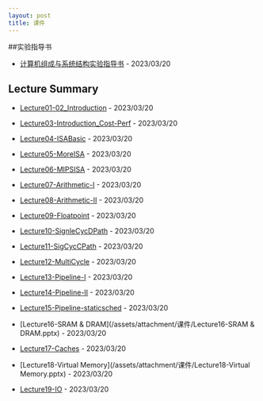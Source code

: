 ```yaml
---
layout: post
title: 课件
---
```


##实验指导书
- [计算机组成与系统结构实验指导书](/assets/attachment/计算机组成与系统结构实验指导书.docx) - 2023/03/20

## Lecture Summary
- [Lecture01-02_Introduction](/assets/attachment/课件/Lecture01-02_Introduction.pptx) - 2023/03/20
- [Lecture03-Introduction_Cost-Perf](/assets/attachment/课件/Lecture03-Introduction_Cost-Perf.pptx) - 2023/03/20
- [Lecture04-ISABasic](/assets/attachment/课件/Lecture04-ISABasic.pptx) - 2023/03/20
- [Lecture05-MoreISA](/assets/attachment/课件/Lecture05-MoreISA.pptx) - 2023/03/20

- [Lecture06-MIPSISA](/assets/attachment/课件/Lecture06-MIPSISA.pptx) - 2023/03/20
- [Lecture07-Arithmetic-I](/assets/attachment/课件/Lecture07-Arithmetic-I.pptx) - 2023/03/20
- [Lecture08-Arithmetic-II](/assets/attachment/课件/Lecture08-Arithmetic-II.pptx) - 2023/03/20
- [Lecture09-Floatpoint](/assets/attachment/课件/Lecture09-Floatpoint.pptx) - 2023/03/20

- [Lecture10-SignleCycDPath](/assets/attachment/课件/Lecture10-SignleCycDPath.pptx) - 2023/03/20
- [Lecture11-SigCycCPath](/assets/attachment/课件Lecture11-SigCycCPath.pptx) - 2023/03/20
- [Lecture12-MultiCycle](/assets/attachment/课件/Lecture12-MultiCycle.pptx) - 2023/03/20
- [Lecture13-Pipeline-I](/assets/attachment/课件/Lecture13-Pipeline-I.pptx) - 2023/03/20

- [Lecture14-Pipeline-II](/assets/attachment/课件/Lecture14-Pipeline-II.pptx) - 2023/03/20
- [Lecture15-Pipeline-staticsched](/assets/attachment/课件/Lecture15-Pipeline-staticsched.pptx) - 2023/03/20
- [Lecture16-SRAM & DRAM](/assets/attachment/课件/Lecture16-SRAM & DRAM.pptx) - 2023/03/20
- [Lecture17-Caches](/assets/attachment/课件/Lecture17-Caches.pptx) - 2023/03/20

- [Lecture18-Virtual Memory](/assets/attachment/课件/Lecture18-Virtual Memory.pptx) - 2023/03/20
- [Lecture19-IO](/assets/attachment/课件/Lecture19-IO.pptx) - 2023/03/20
